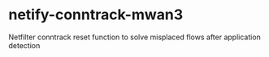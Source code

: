 # netify-conntrack-mwan3
Netfilter conntrack reset function to solve misplaced flows after application detection
